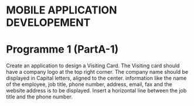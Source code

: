 # MOBILE APPLICATION DEVELOPEMENT 

# Programme 1 (PartA-1)
<p>Create an application to design a Visiting Card. The Visiting card should have a company logo at the
top right corner. The company name should be displayed in Capital letters, aligned to the center. information like the name of the employee, job title, phone number, address, email, fax and the website address is to be displayed. Insert a horizontal line between the job title and the phone number.
</p>
